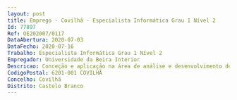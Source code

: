 ```yaml
--- 
layout: post
title: Emprego - Covilhã - Especialista Informática Grau 1 Nível 2
Id: 77897
Ref: OE202007/0117
DataAbertura: 2020-07-03
DataFecho: 2020-07-16
Trabalho: Especialista Informática Grau 1 Nível 2
Empregador: Universidade da Beira Interior
Descricao: Conceção e aplicação na área de análise e desenvolvimento de sistemas de informação, nomeadamente Conceber e desenvolver a arquitetura e acompanhar a implementação dos sistemas e tecnologias de informação, garantido a normalização e fiabilidade da informação Funções de conceção e aplicação na área da engenharia de software, nomeadamente de suporte técnico e desenvolvimento em sistemas de informação em Geociências  Funções de gestão dos portais EPOS geridos pelo C4G  Definir os padrões de qualidade e avaliar os impactos, organizacional e tecnológico, dos sistemas de informação, garantindo a normalização e fiabilidade da informação Definir e desenvolver as medidas necessárias à segurança e integridade da informação e especificar as normas de salvaguarda e de recuperação da informação Realizar os estudos de suporte às decisões de implementação de processos e sistemas informáticos e à especificação e contratação de tecnologias de informação e comunicação e de entidades de prestação de serviços de informática.
CodigoPostal: 6201-001 COVILHÃ
Concelho: Covilhã
Distrito: Castelo Branco
--- 
```

